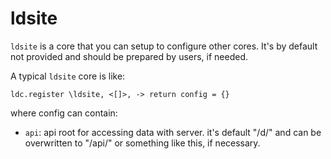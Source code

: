 # ldsite 

`ldsite` is a core that you can setup to configure other cores. It's by default not provided and should be prepared by users, if needed.

A typical `ldsite` core is like:

    ldc.register \ldsite, <[]>, -> return config = {}

where config can contain:

 * `api`: api root for accessing data with server. it's default "/d/" and can be overwritten to "/api/" or something like this, if necessary.
